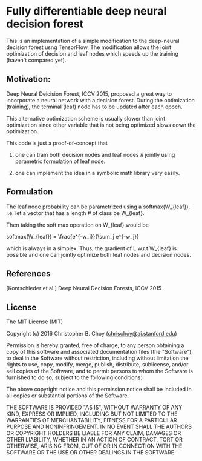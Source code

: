 # Fully differentiable deep neural decision forest

This is an implementation of a simple modification to the deep-neural decision
forest usng TensorFlow. The modification allows the joint optimization of
decision and leaf nodes which speeds up the training (haven't compared yet).


## Motivation:

Deep Neural Deicision Forest, ICCV 2015, proposed a great way to incorporate a
neural network with a decision forest. During the optimization (training), the
terminal (leaf) node has to be updated after each epoch.

This alternative optimization scheme is usually slower than joint optimization
since other variable that is not being optimized slows down the optimization.

This code is just a proof-of-concept that

1. one can train both decision nodes and leaf nodes $\pi$ jointly using
parametric formulation of leaf node.

2. one can implement the idea in a symbolic math library very easily.


## Formulation

The leaf node probability can be parametrized using a softmax(W_{leaf}).
i.e. let a vector that has a length # of class be W_{leaf}.

Then taking the soft max operation on W_{leaf} would be

softmax(W_{leaf}) = \frac{e^{-w_i}}{\sum_j e^{-w_j}}

which is always in a simplex. Thus, the gradient of L w.r.t W_{leaf} is
possible and one can jointly optimize both leaf nodes and decision nodes.


## References
[Kontschieder et al.] Deep Neural Decision Forests, ICCV 2015


## License

The MIT License (MIT)

Copyright (c) 2016 Christopher B. Choy (chrischoy@ai.stanford.edu)

Permission is hereby granted, free of charge, to any person obtaining a copy
of this software and associated documentation files (the "Software"), to deal
in the Software without restriction, including without limitation the rights
to use, copy, modify, merge, publish, distribute, sublicense, and/or sell
copies of the Software, and to permit persons to whom the Software is
furnished to do so, subject to the following conditions:

The above copyright notice and this permission notice shall be included in all
copies or substantial portions of the Software.

THE SOFTWARE IS PROVIDED "AS IS", WITHOUT WARRANTY OF ANY KIND, EXPRESS OR
IMPLIED, INCLUDING BUT NOT LIMITED TO THE WARRANTIES OF MERCHANTABILITY,
FITNESS FOR A PARTICULAR PURPOSE AND NONINFRINGEMENT. IN NO EVENT SHALL THE
AUTHORS OR COPYRIGHT HOLDERS BE LIABLE FOR ANY CLAIM, DAMAGES OR OTHER
LIABILITY, WHETHER IN AN ACTION OF CONTRACT, TORT OR OTHERWISE, ARISING FROM,
OUT OF OR IN CONNECTION WITH THE SOFTWARE OR THE USE OR OTHER DEALINGS IN THE
SOFTWARE.


